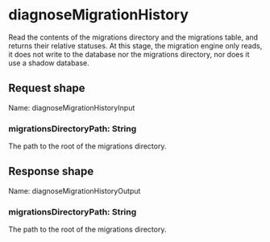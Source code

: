 # diagnoseMigrationHistory

Read the contents of the migrations directory and the migrations table,
and returns their relative statuses. At this stage, the migration
engine only reads, it does not write to the database nor the migrations
directory, nor does it use a shadow database.



## Request shape

Name: diagnoseMigrationHistoryInput

### migrationsDirectoryPath: String

The path to the root of the migrations directory.

## Response shape

Name: diagnoseMigrationHistoryOutput

### migrationsDirectoryPath: String

The path to the root of the migrations directory.

